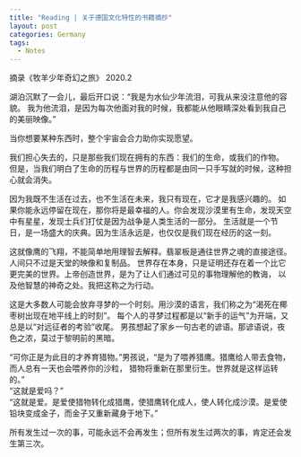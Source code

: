 ```yaml
---
title: "Reading | 关于德国文化特性的书籍摘抄"
layout: post
categories: Germany
tags:
  - Notes
---
```

摘录《牧羊少年奇幻之旅》
2020.2

湖泊沉默了一会儿，最后开口说：“我是为水仙少年流泪，可我从来没注意他的容貌。
我为他流泪，是因为每次他面对我的时候，我都能从他眼睛深处看到我自己的美丽映像。”

当你想要某种东西时，整个宇宙会合力助你实现愿望。

我们担心失去的，只是那些我们现在拥有的东西：我们的生命，或我们的作物。
但是，当我们明白了生命的历程与世界的历程都是由同一只手写就的时候，这种担心就会消失。

因为我既不生活在过去，也不生活在未来，我只有现在，它才是我感兴趣的。
如果你能永远停留在现在，那你将是最幸福的人。你会发现沙漠里有生命，发现天空中有星星，发现士兵们打仗是因为战争是人类生活的一部分。
生活就是一个节日，是一场盛大的庆典。因为生活永远是，也仅仅是我们现在经历的这一刻。

这就像鹰的飞翔，不能简单地用理智去解释。翡翠板是通往世界之魂的直接途径。人间只不过是天堂的映像和复制品。
世界存在本身，只是证明还存在着一个比它更完美的世界。上帝创造世界，是为了让人们通过可见的事物理解他的教诲，
以及他智慧的神奇之处。我把这称之为行动。

这是大多数人可能会放弃寻梦的一个时刻。用沙漠的语言，我们称之为“渴死在椰枣树出现在地平线上的时刻”。
每个人的寻梦过程都是以“新手的运气”为开端，又总是以“对远征者的考验”收尾。
男孩想起了家乡一句古老的谚语。那谚语说，夜色之浓，莫过于黎明前的黑暗。

“可你正是为此目的才养育猎物。”男孩说，“是为了喂养猎鹰。猎鹰给人带去食物，而人总有一天也会喂养你的沙粒，
猎物将重新在那里衍生。世界就是这样运转的。”<br>
“这就是爱吗？”<br>
“这就是爱。是爱使猎物转化成猎鹰，使猎鹰转化成人，使人转化成沙漠。是爱使铅块变成金子，而金子又重新藏身于地下。”

所有发生过一次的事，可能永远不会再发生；但所有发生过两次的事，肯定还会发生第三次。
